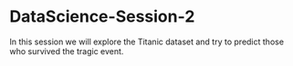 # DataScience-Session-2

In this session we will  explore the Titanic dataset and try to predict those who survived the tragic event.
